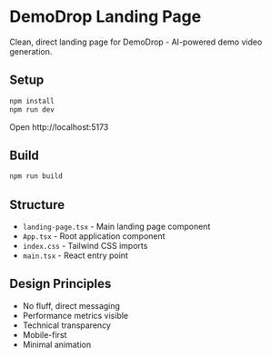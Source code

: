 # DemoDrop Landing Page

Clean, direct landing page for DemoDrop - AI-powered demo video generation.

## Setup

```bash
npm install
npm run dev
```

Open http://localhost:5173

## Build

```bash
npm run build
```

## Structure

- `landing-page.tsx` - Main landing page component
- `App.tsx` - Root application component
- `index.css` - Tailwind CSS imports
- `main.tsx` - React entry point

## Design Principles

- No fluff, direct messaging
- Performance metrics visible
- Technical transparency
- Mobile-first
- Minimal animation
